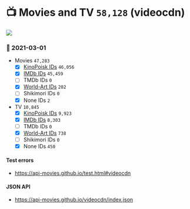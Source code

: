 # :tv: Movies and TV `58,128` (videocdn)

<a href="https://API-Movies.github.io"><img src="https://API-Movies.github.io/banner.png?cache"></a>

### :date: 2021-03-01
- Movies `47,283`
  - [x] <a href="https://API-Movies.github.io/videocdn/movie_kinopoisk_ids.json">KinoPoisk IDs</a> `46,056`
  - [x] <a href="https://API-Movies.github.io/videocdn/movie_imdb_ids.json">IMDb IDs</a> `45,459`
  - [ ] TMDb IDs `0`
  - [x] <a href="https://API-Movies.github.io/videocdn/movie_world_art_ids.json">World-Art IDs</a> `202`
  - [ ] Shikimori IDs `0`
  - [x] None IDs `2`
- TV `10,845`
  - [x] <a href="https://API-Movies.github.io/videocdn/tv_kinopoisk_ids.json">KinoPoisk IDs</a> `9,923`
  - [x] <a href="https://API-Movies.github.io/videocdn/tv_imdb_ids.json">IMDb IDs</a> `8,303`
  - [ ] TMDb IDs `0`
  - [x] <a href="https://API-Movies.github.io/videocdn/tv_world_art_ids.json">World-Art IDs</a> `738`
  - [ ] Shikimori IDs `0`
  - [x] None IDs `450`
#### Test errors
- <a href='https://api-movies.github.io/test.html#videocdn'>https://api-movies.github.io/test.html#videocdn</a>
#### JSON API
- <a href='https://api-movies.github.io/videocdn/index.json'>https://api-movies.github.io/videocdn/index.json</a>
